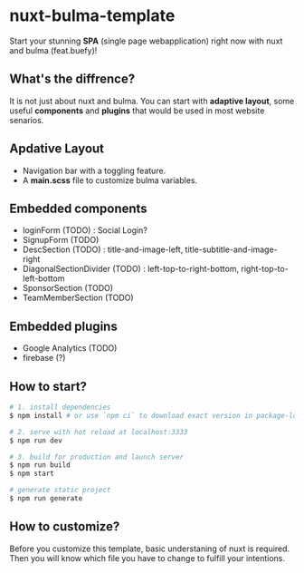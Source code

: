 # nuxt-bulma-template
Start your stunning **SPA** (single page webapplication) right now with nuxt and bulma (feat.buefy)!

## What's the diffrence?
It is not just about nuxt and bulma. You can start with **adaptive layout**, some useful **components** and **plugins** that would be used in most website senarios.


## Apdative Layout
* Navigation bar with a toggling feature.
* A **main.scss** file to customize bulma variables.
## Embedded components

* loginForm (TODO) : Social Login?
* SignupForm (TODO)
* DescSection (TODO) : title-and-image-left, title-subtitle-and-image-right
* DiagonalSectionDivider (TODO) : left-top-to-right-bottom, right-top-to-left-bottom
* SponsorSection (TODO)
* TeamMemberSection (TODO)


## Embedded plugins

* Google Analytics (TODO)
* firebase (?)

## How to start?

``` bash
# 1. install dependencies
$ npm install # or use `npm ci` to download exact version in package-lock.json

# 2. serve with hot reload at localhost:3333
$ npm run dev

# 3. build for production and launch server
$ npm run build
$ npm start

# generate static project
$ npm run generate
```

## How to customize?

Before you customize this template, basic understaning of nuxt is required. Then you will know which file you have to change to fulfill your intentions.